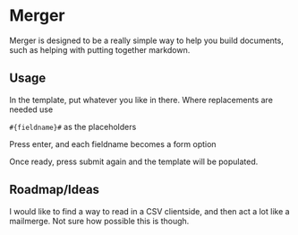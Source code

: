 # Merger

Merger is designed to be a really simple way to help you build documents, such as helping with putting together markdown.


## Usage


In the template, put whatever you like in there. Where replacements are needed use

`#{fieldname}#` as the placeholders

Press enter, and each fieldname becomes a form option

Once ready, press submit again and the template will be populated.


## Roadmap/Ideas

I would like to find a way to read in a CSV clientside, and then act a lot like a mailmerge. Not sure how possible this is though.


